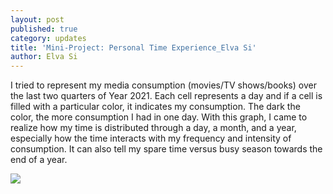 ```yaml
---
layout: post
published: true
category: updates
title: 'Mini-Project: Personal Time Experience_Elva Si'
author: Elva Si
---
```

I tried to represent my media consumption (movies/TV shows/books) over the last two quarters of Year 2021. Each cell represents a day and if a cell is filled with a particular color, it indicates my consumption. The dark the color, the more consumption I had in one day. With this graph, I came to realize how my time is distributed through a day, a month, and a year, especially how the time interacts with my frequency and intensity of consumption. It can also tell my spare time versus busy season towards the end of a year.   

![]({{site.baseurl}}/assets/Screen%20Shot%202022-10-24%20at%2015.26.00.png)
